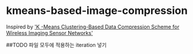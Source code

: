 # kmeans-based-image-compression

Inspired by ['K -Means Clustering-Based Data Compression Scheme for Wireless Imaging Sensor Networks'](http://ieeexplore.ieee.org/xpl/articleDetails.jsp?arnumber=7312938)

##TODO
파일 모두에 적용하는 iteration 넣기
